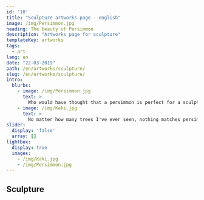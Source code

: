 ```yaml
---
id: '10'
title: "Sculpture artworks page - english"
image: /img/Persimmon.jpg
heading: The beauty of Persimmon
description: "Artworks page for sculpture"
templateKey: artworks
tags:
  - art
lang: en
date: "22-03-2019"
path: /en/artworks/sculpture/
slug: /en/artworks/sculpture/
intro:
  blurbs:
    - image: /img/Persimmon.jpg
      text: >
        Who would have thought that a persimmon is perfect for a sculpture?
    - image: /img/Kaki.jpg
      text: >
        No matter how many trees I've ever seen, nothing matches persimmon wood ...
slider:
  display: 'false'
  array: []
lightbox:
  display: true
  images:
    - /img/Kaki.jpg
    - /img/Persimmon.jpg
---
```


## Sculpture

